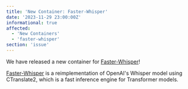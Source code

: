 ```yaml
---
title: 'New Container: Faster-Whisper'
date: '2023-11-29 23:00:00Z'
informational: true
affected:
  - 'New Containers'
  - 'faster-whisper'
section: 'issue'
---
```

We have released a new container for [Faster-Whisper](https://github.com/linuxserver/docker-faster-whisper/)!

[Faster-Whisper](https://github.com/SYSTRAN/faster-whisper) is a reimplementation of OpenAI's Whisper model using CTranslate2, which is a fast inference engine for Transformer models.
